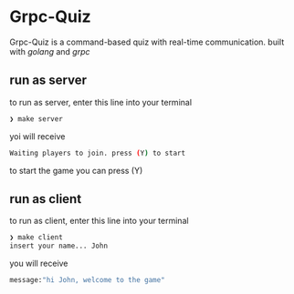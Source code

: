 # Grpc-Quiz
Grpc-Quiz is a command-based quiz with real-time communication. built with *golang* and *grpc*

## run as server

to run as server, enter this line into your terminal
```bash
❯ make server
```

yoi will receive 
```bash
Waiting players to join. press (Y) to start
```

to start the game you can press (Y)

## run as client

to run as client, enter this line into your terminal 
```bash
❯ make client  
insert your name... John
```

you will receive 
```bash
message:"hi John, welcome to the game"
```